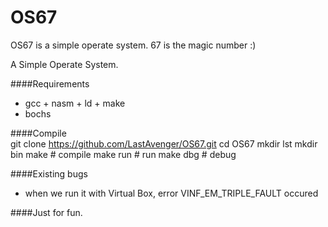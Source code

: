 OS67
===============================
OS67 is a simple operate system.
67 is the magic number :)

A Simple Operate System.

####Requirements
* gcc + nasm + ld + make <br>
* bochs<br>
     
####Compile  
          git clone https://github.com/LastAvenger/OS67.git
          cd OS67
          mkdir lst
          mkdir bin
          make       # compile
          make run   # run
          make dbg   # debug

####Existing bugs
* when we run it with Virtual Box, error VINF_EM_TRIPLE_FAULT occured<br>
    
####Just for fun. 


